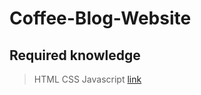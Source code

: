 # Coffee-Blog-Website
## Required knowledge
> HTML
> CSS
> Javascript
[link](https://byrayhana.github.io/Coffee-Blog-Website/)
